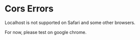 # Cors Errors

Localhost is not supported on Safari and some other browsers.

For now, please test on google chrome.
